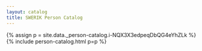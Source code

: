 ```yaml
---
layout: catalog
title: SWERIK Person Catalog
---
```

{% assign p = site.data._person-catalog.i-NQX3X3edpeqDbQG4eYhZLk %}
{% include person-catalog.html p=p %}


